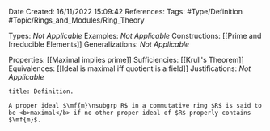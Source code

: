 <div class="topSpace"></div>

Date Created: 16/11/2022 15:09:42
References:
Tags: #Type/Definition #Topic/Rings_and_Modules/Ring_Theory

Types: <i>Not Applicable</i>
Examples: <i>Not Applicable</i>
Constructions: [[Prime and Irreducible Elements]]
Generalizations: <i>Not Applicable</i>

Properties: [[Maximal implies prime]]
Sufficiencies: [[Krull's Theorem]]
Equivalences: [[Ideal is maximal iff quotient is a field]]
Justifications: <i>Not Applicable</i>

``` ad-Definition
title: Definition.

A proper ideal $\mf{m}\nsubgrp R$ in a commutative ring $R$ is said to be <b>maximal</b> if no other proper ideal of $R$ properly contains $\mf{m}$.

```
